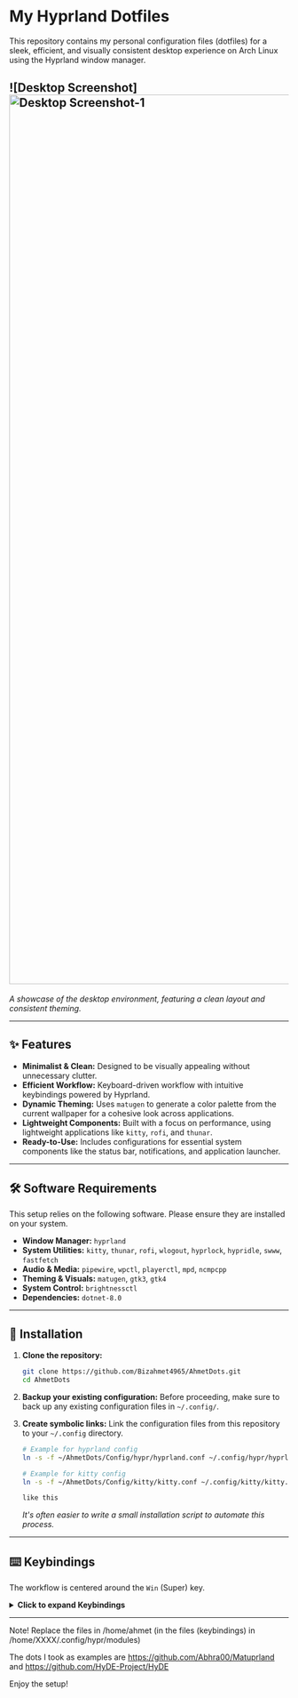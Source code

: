 # My Hyprland Dotfiles

This repository contains my personal configuration files (dotfiles) for a sleek, efficient, and visually consistent desktop experience on Arch Linux using the Hyprland window manager.

![Desktop Screenshot] <img width="2560" height="1600" alt="Desktop Screenshot-1" src="https://github.com/user-attachments/assets/db7228b8-d9b3-4e0a-a675-2d0a9f2705b8" />
---


*A showcase of the desktop environment, featuring a clean layout and consistent theming.*

---

## ✨ Features

- **Minimalist & Clean:** Designed to be visually appealing without unnecessary clutter.
- **Efficient Workflow:** Keyboard-driven workflow with intuitive keybindings powered by Hyprland.
- **Dynamic Theming:** Uses `matugen` to generate a color palette from the current wallpaper for a cohesive look across applications.
- **Lightweight Components:** Built with a focus on performance, using lightweight applications like `kitty`, `rofi`, and `thunar`.
- **Ready-to-Use:** Includes configurations for essential system components like the status bar, notifications, and application launcher.

---

## 🛠️ Software Requirements

This setup relies on the following software. Please ensure they are installed on your system.

- **Window Manager:** `hyprland`
- **System Utilities:** `kitty`, `thunar`, `rofi`, `wlogout`, `hyprlock`, `hypridle`, `swww`, `fastfetch`
- **Audio & Media:** `pipewire`, `wpctl`, `playerctl`, `mpd`, `ncmpcpp`
- **Theming & Visuals:** `matugen`, `gtk3`, `gtk4`
- **System Control:** `brightnessctl`
- **Dependencies:** `dotnet-8.0`

---

## 🚀 Installation

1.  **Clone the repository:**
    ```bash
    git clone https://github.com/Bizahmet4965/AhmetDots.git
    cd AhmetDots
    ```

2.  **Backup your existing configuration:**
    Before proceeding, make sure to back up any existing configuration files in `~/.config/`.

3.  **Create symbolic links:**
    Link the configuration files from this repository to your `~/.config` directory.
    ```bash
    # Example for hyprland config
    ln -s -f ~/AhmetDots/Config/hypr/hyprland.conf ~/.config/hypr/hyprland.conf

    # Example for kitty config
    ln -s -f ~/AhmetDots/Config/kitty/kitty.conf ~/.config/kitty/kitty.conf

    like this
    ```
    *It's often easier to write a small installation script to automate this process.*

---

## ⌨️ Keybindings

The workflow is centered around the `Win` (Super) key.

<details>
<summary><strong>Click to expand Keybindings</strong></summary>

### Basic Application and Window Management

| Shortcut | Action |
|---|---|
| `Win + Q` | Open terminal (`kitty`) |
| `Win + C` | Close active window |
| `Win + E` | Open file manager (`thunar`) |
| `Win + R` | Open application launcher (`rofi`) |
| `Win + F` | Toggle fullscreen |
| `Win + V` | Toggle floating mode |
| `Win + K` | Shows Prayer Times as Notification 
| `Win + CTRL + D` | Open Discord |

### System and Session Management

| Shortcut | Action |
|---|---|
| `Win + M` | Exit Hyprland session |
| `Win + L` | Show logout menu (`wlogout`) |
| `Win + Shift + L` | Lock the screen (`hyprlock`) |
| `PrintScreen` | Take a screenshot of a selected area |

### Window Focus and Movement

| Shortcut | Action |
|---|---|
| `Win + Arrow Keys` | Focus window in the specified direction |
| `Win + Shift + Arrow Keys` | Move active window in the specified direction |

### Workspaces

| Shortcut | Action |
|---|---|
| `Win + [1-9]` | Switch to workspace 1-9 |
| `Win + Shift + [1-9]` | Move active window to workspace 1-9 |
| `Win + Mouse Wheel` | Cycle through workspaces |

### Multimedia and Hardware Controls

| Shortcut | Action |
|---|---|
| `Media Keys` | Control media playback (`playerctl`) |
| `Volume Keys` | Adjust system volume (`wpctl`) |
| `Brightness Keys` | Adjust screen brightness (`brightnessctl`) |

</details>

---
Note! Replace the files in /home/ahmet (in the files (keybindings) in /home/XXXX/.config/hypr/modules)

The dots I took as examples are https://github.com/Abhra00/Matuprland and https://github.com/HyDE-Project/HyDE

Enjoy the setup!
